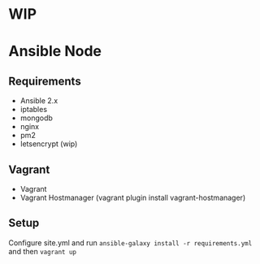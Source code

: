 # WIP

# Ansible Node

## Requirements
+ Ansible 2.x
+ iptables
+ mongodb
+ nginx
+ pm2
+ letsencrypt (wip)

## Vagrant
+ Vagrant
+ Vagrant Hostmanager (vagrant plugin install vagrant-hostmanager)

## Setup
Configure site.yml and run `ansible-galaxy install -r requirements.yml` and then `vagrant up`
